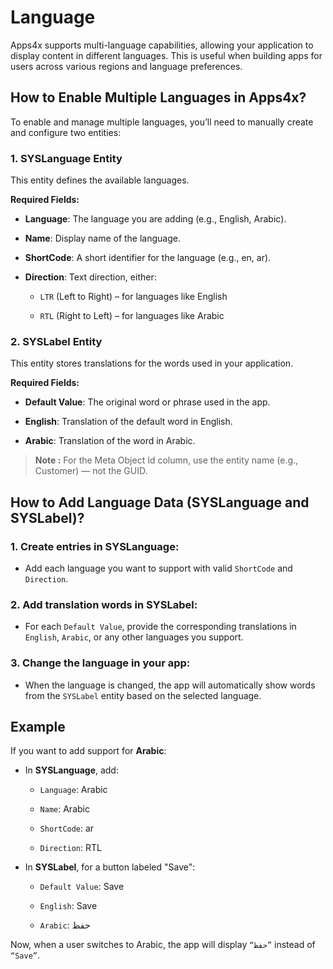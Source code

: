 # Language

Apps4x supports multi-language capabilities, allowing your application to display content in different languages. This is useful when building apps for users across various regions and language preferences.

## How to Enable Multiple Languages in Apps4x?

To enable and manage multiple languages, you’ll need to manually create and configure two entities:

### 1. SYSLanguage Entity

This entity defines the available languages.

**Required Fields:**

  - **Language**: The language you are adding (e.g., English, Arabic).

  - **Name**: Display name of the language.

  - **ShortCode**: A short identifier for the language (e.g., en, ar).

  - **Direction**: Text direction, either:

    - `LTR` (Left to Right) – for languages like English

    - `RTL` (Right to Left) – for languages like Arabic

### 2. SYSLabel Entity

This entity stores translations for the words used in your application.

**Required Fields:**

  - **Default Value**: The original word or phrase used in the app.

  - **English**: Translation of the default word in English.

  - **Arabic**: Translation of the word in Arabic.

> **Note :** For the Meta Object Id column, use the entity name (e.g., Customer) — not the GUID.

## How to Add Language Data (SYSLanguage and SYSLabel)?

### 1. Create entries in SYSLanguage:

  - Add each language you want to support with valid `ShortCode` and `Direction`.

### 2. Add translation words in SYSLabel:

  - For each `Default Value`, provide the corresponding translations in `English`, `Arabic`, or any other languages you support.

### 3. Change the language in your app:

  - When the language is changed, the app will automatically show words from the `SYSLabel` entity based on the selected language.

## Example

If you want to add support for **Arabic**:

  - In **SYSLanguage**, add:

    - `Language`: Arabic

    - `Name`: Arabic

    - `ShortCode`: ar

    - `Direction`: RTL

  - In **SYSLabel**, for a button labeled "Save":

    - `Default Value`: Save

    - `English`: Save

    - `Arabic`: حفظ

Now, when a user switches to Arabic, the app will display `“حفظ”` instead of `“Save”`.